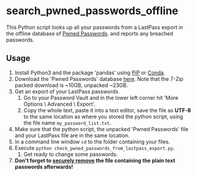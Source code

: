 # search_pwned_passwords_offline
This Python script looks up all your passwords from a LastPass export in the offline database of [Pwned Passwords][1]. and reports any breached passwords.

## Usage
1. Install Python3 and the package 'pandas' using [PiP][2] or [Conda][3].
1. Download the 'Pwned Passwords' database [here][1].
   Note that the 7-Zip packed download is ~10GB, unpacked ~23GB.
1. Get an export of your LastPass passwords.
   1. Go to your Password Vault and in the lower left corner hit 'More Options \ Advanced \ Export'.
   1. Copy the whole text, paste it into a text editor, save the file as **UTF-8** to the same location as where you stored the python script, using the file name `my_password_list.txt`.
1. Make sure that the python script, the unpacked 'Pwned Passwords' file and your LastPass file are in the same location.
1. In a command line window `cd` to the folder containing your files.
1. Execute `python check_pwned_passwords_from_lastpass_export.py`.
   1. Get ready to change some passwords.
1. **Don't forget to [securely remove][4] the file containing the plain text passwords afterwards!**

[1]: https://haveibeenpwned.com/Passwords
[2]: https://packaging.python.org/tutorials/installing-packages/
[3]: https://conda.io/docs/user-guide/tasks/manage-pkgs.html
[4]: https://www.groovypost.com/howto/7-free-ways-securely-delete-files-windows/
